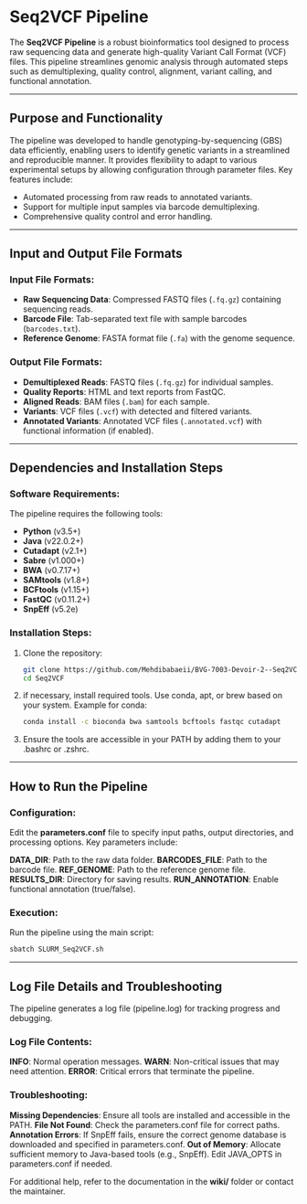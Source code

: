 # Seq2VCF Pipeline

The **Seq2VCF Pipeline** is a robust bioinformatics tool designed to process raw sequencing data and generate high-quality Variant Call Format (VCF) files. This pipeline streamlines genomic analysis through automated steps such as demultiplexing, quality control, alignment, variant calling, and functional annotation.

---

## Purpose and Functionality

The pipeline was developed to handle genotyping-by-sequencing (GBS) data efficiently, enabling users to identify genetic variants in a streamlined and reproducible manner. It provides flexibility to adapt to various experimental setups by allowing configuration through parameter files. Key features include:  
- Automated processing from raw reads to annotated variants.  
- Support for multiple input samples via barcode demultiplexing.  
- Comprehensive quality control and error handling.  

---

## Input and Output File Formats

### Input File Formats:
- **Raw Sequencing Data**: Compressed FASTQ files (`.fq.gz`) containing sequencing reads.  
- **Barcode File**: Tab-separated text file with sample barcodes (`barcodes.txt`).  
- **Reference Genome**: FASTA format file (`.fa`) with the genome sequence.  

### Output File Formats:
- **Demultiplexed Reads**: FASTQ files (`.fq.gz`) for individual samples.  
- **Quality Reports**: HTML and text reports from FastQC.  
- **Aligned Reads**: BAM files (`.bam`) for each sample.  
- **Variants**: VCF files (`.vcf`) with detected and filtered variants.  
- **Annotated Variants**: Annotated VCF files (`.annotated.vcf`) with functional information (if enabled).  

---

## Dependencies and Installation Steps

### Software Requirements:
The pipeline requires the following tools:
- **Python** (v3.5+)
- **Java** (v22.0.2+)
- **Cutadapt** (v2.1+)
- **Sabre** (v1.000+)
- **BWA** (v0.7.17+)
- **SAMtools** (v1.8+)
- **BCFtools** (v1.15+)
- **FastQC** (v0.11.2+)
- **SnpEff** (v5.2e)

### Installation Steps:
1. Clone the repository:
   ```bash
   git clone https://github.com/Mehdibabaeii/BVG-7003-Devoir-2--Seq2VCF.git
   cd Seq2VCF
   ```
2. if necessary, install required tools.  Use conda, apt, or brew based on your system. Example for conda:
     ```bash
   conda install -c bioconda bwa samtools bcftools fastqc cutadapt
   ```
3. Ensure the tools are accessible in your PATH by adding them to your .bashrc or .zshrc.

---
## How to Run the Pipeline
### Configuration:
Edit the **parameters.conf** file to specify input paths, output directories, and processing options. Key parameters include:

**DATA_DIR**: Path to the raw data folder.
**BARCODES_FILE**: Path to the barcode file.
**REF_GENOME**: Path to the reference genome file.
**RESULTS_DIR**: Directory for saving results.
**RUN_ANNOTATION**: Enable functional annotation (true/false).
### Execution:
Run the pipeline using the main script:

```bash
sbatch SLURM_Seq2VCF.sh
```
---
## Log File Details and Troubleshooting
The pipeline generates a log file (pipeline.log) for tracking progress and debugging.

### Log File Contents:
**INFO**: Normal operation messages.
**WARN**: Non-critical issues that may need attention.
**ERROR**: Critical errors that terminate the pipeline.
### Troubleshooting:
**Missing Dependencies**: Ensure all tools are installed and accessible in the PATH.
**File Not Found**: Check the parameters.conf file for correct paths.
**Annotation Errors**: If SnpEff fails, ensure the correct genome database is downloaded and specified in parameters.conf.
**Out of Memory**: Allocate sufficient memory to Java-based tools (e.g., SnpEff). Edit JAVA_OPTS in parameters.conf if needed.

For additional help, refer to the documentation in the **wiki/** folder or contact the maintainer.
